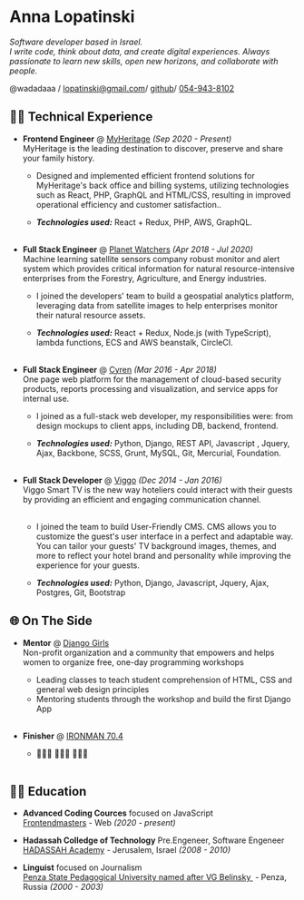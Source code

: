 # Anna Lopatinski

_Software developer based in Israel. <br>
I write code, think about data, and create digital experiences.
Always passionate to learn new skills, open new horizons, and collaborate with people._ <br>

@wadadaaa / [lopatinski@gmail.com](mailto:lopatinski@gmail.com)/
[github](https://github.com/wadadaaa)/
[054-943-8102](callto:0549438102)

## 👩‍💻 Technical Experience

- **Frontend Engineer** @ [MyHeritage](https://www.myheritage.com/) _(Sep 2020 - Present)_ <br>
    MyHeritage is the leading destination to discover, preserve and share your family history.

  - Designed and implemented efficient frontend solutions for MyHeritage's back office and billing systems, utilizing technologies such as React, PHP, GraphQL and HTML/CSS, resulting in improved operational efficiency and customer satisfaction..

  - **_Technologies used:_** React + Redux, PHP, AWS, GraphQL.
    <br><br>

- **Full Stack Engineer** @ [Planet Watchers](https://www.planetwatchers.com/) _(Apr 2018 - Jul 2020)_ <br>
  Machine learning satellite sensors company robust monitor and alert system which provides critical information for natural resource-intensive enterprises from the Forestry, Agriculture, and Energy industries.

  - I joined the developers' team to build a geospatial analytics platform, leveraging data from satellite images to help enterprises monitor their natural resource assets.

  - **_Technologies used:_** React + Redux, Node.js (with TypeScript), lambda functions, ECS and AWS beanstalk, CircleCI.
    <br><br>

- **Full Stack Engineer** @ [Cyren](https://www.cyren.com/) _(Mar 2016 - Apr 2018)_ <br>
  One page web platform for the management of cloud-based security products, reports processing and visualization, and service apps for internal use.

  - I joined as a full-stack web developer, my responsibilities were: from design mockups to client apps, including DB, backend, frontend.

  - **_Technologies used:_** Python, Django, REST API, Javascript , Jquery, Ajax, Backbone, SCSS, Grunt, MySQL, Git, Mercurial, Foundation.
    <br><br>

- **Full Stack Developer** @ [Viggo](https://www.viggosmarthotel.com/) _(Dec 2014 - Jan 2016)_ <br>
  Viggo Smart TV is the new way hoteliers could interact with their guests by providing an efficient and engaging communication channel. <br><br>

  - I joined the team to build User-Friendly CMS.
    CMS allows you to customize the guest's user interface in a perfect and adaptable way.
    You can tailor your guests' TV background images, themes, and more to reflect your hotel brand and personality while improving the experience for your guests.

  - **_Technologies used:_** Python, Django, Javascript, Jquery, Ajax, Postgres, Git, Bootstrap

## 🌐 On The Side

- **Mentor** @ [Django Girls](https://djangogirls.org/) <br>
  Non-profit organization and a community that empowers and helps women to organize free, one-day programming workshops

  - Leading classes to teach student comprehension of HTML, CSS and general web design principles
  - Mentoring students through the workshop and build the first Django App
    <br><br>

- **Finisher** @ [IRONMAN 70.4](https://www.ironman.com/) <br>
    -  🏊🏽‍♀️ 🚴🏽‍♀️ 🏃🏽‍♀️
   <br><br>

## 👩‍🎓 Education

- **Advanced Coding Cources** focused on JavaScript <br>
  [Frontendmasters](https://frontendmasters.com/) - Web
  _(2020 - present)_ <br>

- **Hadassah Colledge of Technology** Pre.Engeneer, Software Engeneer<br>
  [HADASSAH Academy](https://www.hac.ac.il/) - Jerusalem, Israel _(2008 - 2010)_ <br>

- **Linguist** focused on Journalism<br>
  [Penza State Pedagogical University named after VG Belinsky ](https://ppi.pnzgu.ru/) - Penza, Russia _(2000 - 2003)_
